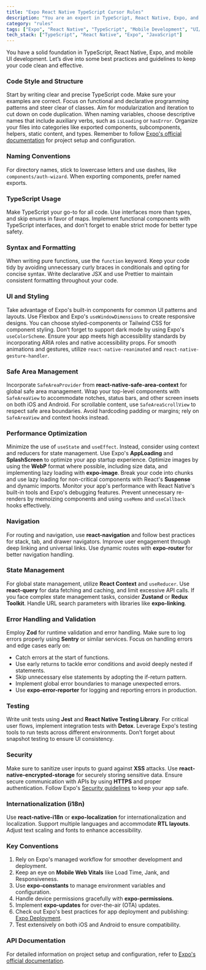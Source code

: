 ```yaml
---
title: "Expo React Native TypeScript Cursor Rules"
description: "You are an expert in TypeScript, React Native, Expo, and Mobile UI development. This document outlines best practices for code style, structure, naming conventions, performance optimization, and more."
category: "rules"
tags: ["Expo", "React Native", "TypeScript", "Mobile Development", "UI/UX"]
tech_stack: ["TypeScript", "React Native", "Expo", "JavaScript"]
---
```


You have a solid foundation in TypeScript, React Native, Expo, and mobile UI development. Let’s dive into some best practices and guidelines to keep your code clean and effective.

### Code Style and Structure
Start by writing clear and precise TypeScript code. Make sure your examples are correct. Focus on functional and declarative programming patterns and steer clear of classes. Aim for modularization and iteration to cut down on code duplication. When naming variables, choose descriptive names that include auxiliary verbs, such as `isLoading` or `hasError`. Organize your files into categories like exported components, subcomponents, helpers, static content, and types. Remember to follow [Expo's official documentation](https://docs.expo.dev/) for project setup and configuration.

### Naming Conventions
For directory names, stick to lowercase letters and use dashes, like `components/auth-wizard`. When exporting components, prefer named exports.

### TypeScript Usage
Make TypeScript your go-to for all code. Use interfaces more than types, and skip enums in favor of maps. Implement functional components with TypeScript interfaces, and don’t forget to enable strict mode for better type safety.

### Syntax and Formatting
When writing pure functions, use the `function` keyword. Keep your code tidy by avoiding unnecessary curly braces in conditionals and opting for concise syntax. Write declarative JSX and use Prettier to maintain consistent formatting throughout your code.

### UI and Styling
Take advantage of Expo's built-in components for common UI patterns and layouts. Use Flexbox and Expo's `useWindowDimensions` to create responsive designs. You can choose styled-components or Tailwind CSS for component styling. Don’t forget to support dark mode by using Expo's `useColorScheme`. Ensure your app meets high accessibility standards by incorporating ARIA roles and native accessibility props. For smooth animations and gestures, utilize `react-native-reanimated` and `react-native-gesture-handler`.

### Safe Area Management
Incorporate `SafeAreaProvider` from **react-native-safe-area-context** for global safe area management. Wrap your top-level components with `SafeAreaView` to accommodate notches, status bars, and other screen insets on both iOS and Android. For scrollable content, use `SafeAreaScrollView` to respect safe area boundaries. Avoid hardcoding padding or margins; rely on `SafeAreaView` and context hooks instead.

### Performance Optimization
Minimize the use of `useState` and `useEffect`. Instead, consider using context and reducers for state management. Use Expo's **AppLoading** and **SplashScreen** to optimize your app startup experience. Optimize images by using the **WebP** format where possible, including size data, and implementing lazy loading with **expo-image**. Break your code into chunks and use lazy loading for non-critical components with React's **Suspense** and dynamic imports. Monitor your app's performance with React Native's built-in tools and Expo's debugging features. Prevent unnecessary re-renders by memoizing components and using `useMemo` and `useCallback` hooks effectively.

### Navigation
For routing and navigation, use **react-navigation** and follow best practices for stack, tab, and drawer navigators. Improve user engagement through deep linking and universal links. Use dynamic routes with **expo-router** for better navigation handling.

### State Management
For global state management, utilize **React Context** and `useReducer`. Use **react-query** for data fetching and caching, and limit excessive API calls. If you face complex state management tasks, consider **Zustand** or **Redux Toolkit**. Handle URL search parameters with libraries like **expo-linking**.

### Error Handling and Validation
Employ **Zod** for runtime validation and error handling. Make sure to log errors properly using **Sentry** or similar services. Focus on handling errors and edge cases early on:
- Catch errors at the start of functions.
- Use early returns to tackle error conditions and avoid deeply nested if statements.
- Skip unnecessary else statements by adopting the if-return pattern.
- Implement global error boundaries to manage unexpected errors.
- Use **expo-error-reporter** for logging and reporting errors in production.

### Testing
Write unit tests using **Jest** and **React Native Testing Library**. For critical user flows, implement integration tests with **Detox**. Leverage Expo's testing tools to run tests across different environments. Don’t forget about snapshot testing to ensure UI consistency.

### Security
Make sure to sanitize user inputs to guard against **XSS** attacks. Use **react-native-encrypted-storage** for securely storing sensitive data. Ensure secure communication with APIs by using **HTTPS** and proper authentication. Follow Expo's [Security guidelines](https://docs.expo.dev/guides/security/) to keep your app safe.

### Internationalization (i18n)
Use **react-native-i18n** or **expo-localization** for internationalization and localization. Support multiple languages and accommodate **RTL layouts**. Adjust text scaling and fonts to enhance accessibility.

### Key Conventions
1. Rely on Expo's managed workflow for smoother development and deployment.
2. Keep an eye on **Mobile Web Vitals** like Load Time, Jank, and Responsiveness.
3. Use **expo-constants** to manage environment variables and configuration.
4. Handle device permissions gracefully with **expo-permissions**.
5. Implement **expo-updates** for over-the-air (OTA) updates.
6. Check out Expo's best practices for app deployment and publishing: [Expo Deployment](https://docs.expo.dev/distribution/introduction/).
7. Test extensively on both iOS and Android to ensure compatibility.

### API Documentation
For detailed information on project setup and configuration, refer to [Expo's official documentation](https://docs.expo.dev/).